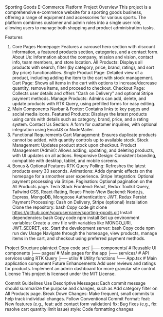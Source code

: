 Sporting Goods E-Commerce Platform
Project Overview
This project is a comprehensive e-commerce website for a sporting goods business, offering a range of equipment and accessories for various sports. The platform combines customer and admin roles into a single user role, allowing users to manage both shopping and product administration tasks.

Features
1. Core Pages
Homepage: Features a carousel hero section with discount information, a featured products section, categories, and a contact form.
About Us: Information about the company, mission and vision, contact info, team members, and store location.
All Products: Displays all products with search, filter (by category, price, brand, rating), and sort (by price) functionalities.
Single Product Page: Detailed view of a product, including adding the item to the cart with stock management.
Cart Page: Shows all items in the cart with options to increase/decrease quantity, remove items, and proceed to checkout.
Checkout Page: Collects user details and offers "Cash on Delivery" and optional Stripe payment methods.
Manage Products: Admins can add, delete, and update products with RTK Query, using prefilled forms for easy editing.
2. Main Components
Navbar & Footer: Contains links to key pages and social media icons.
Featured Products: Displays the latest products using cards with details such as category, brand, price, and a rating system.
Contact Us Section: A form for customer inquiries, with optional integration using EmailJS or NodeMailer.
3. Functional Requirements
Cart Management: Ensures duplicate products cannot be added, with quantity controls up to available stock.
Stock Management: Updates product stock upon checkout.
Product Management (Admin): Allows adding, updating, and deleting products, with UI updates on all actions.
Responsive Design: Consistent branding, compatible with desktop, tablet, and mobile screens.
4. Bonus & Optional Features
RTK Query Polling: Refreshes the latest products every 30 seconds.
Animations: Adds dynamic effects on the homepage for a smoother user experience.
Stripe Integration: Optional payment processing via Stripe.
Pagination: Optional pagination on the All Products page.
Tech Stack
Frontend: React, Redux Toolkit Query, Tailwind CSS, React-Rating, React-Photo-View
Backend: Node.js, Express, MongoDB, Mongoose
Authentication: JWT, Redux Persist
Payment Processing: Cash on Delivery, Stripe (optional)
Installation
Clone the repository:
bash
Copy code
git clone https://github.com/yourusername/sporting-goods.git
Install dependencies:
bash
Copy code
npm install
Set up environment variables:
Create a .env file with variables like MONGO_URI, JWT_SECRET, etc.
Start the development server:
bash
Copy code
npm run dev
Usage
Navigate through the homepage, view products, manage items in the cart, and checkout using preferred payment methods.

Project Structure
plaintext
Copy code
src/
├── components/      # Reusable UI components
├── pages/           # Main pages for the app
├── services/        # API services using RTK Query
├── utils/           # Utility functions
└── App.tsx          # Main application component
Future Enhancements
Add user reviews and ratings for products.
Implement an admin dashboard for more granular site control.
License
This project is licensed under the MIT License.

Commit Guidelines
Use Descriptive Messages: Each commit message should summarize the purpose and changes, such as Add category filter on All Products page.
Break Down Changes: Make frequent, small commits to help track individual changes.
Follow Conventional Commit Format:
feat: New features (e.g., feat: add contact form validation)
fix: Bug fixes (e.g., fix: resolve cart quantity limit issue)
style: Code formatting changes











